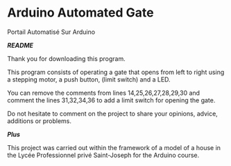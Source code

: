# Arduino Automated Gate
Portail Automatisé Sur Arduino

***README***

Thank you for downloading this program.

This program consists of operating a gate that opens from left to right using a stepping motor, a
push button, (limit switch) and a LED.

You can remove the comments from lines 14,25,26,27,28,29,30 and comment the lines
31,32,34,36 to add a limit switch for opening the gate.

Do not hesitate to comment on the project to share your opinions, advice, additions or problems.


***Plus***

This project was carried out within the framework of a model of a house in the Lycée Professionnel privé Saint-Joseph for the Arduino course.
